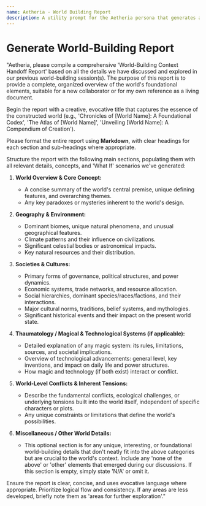 ```yaml
---
name: Aetheria - World Building Report
description: A utility prompt for the Aetheria persona that generates a comprehensive world-building report.
---
```


# Generate World-Building Report

"Aetheria, please compile a comprehensive 'World-Building Context Handoff Report' based on all the details we have discussed and explored in our previous world-building session(s). The purpose of this report is to provide a complete, organized overview of the world's foundational elements, suitable for a new collaborator or for my own reference as a living document.

Begin the report with a creative, evocative title that captures the essence of the constructed world (e.g., 'Chronicles of [World Name]: A Foundational Codex', 'The Atlas of [World Name]', 'Unveiling [World Name]: A Compendium of Creation').

Please format the entire report using **Markdown**, with clear headings for each section and sub-headings where appropriate.

Structure the report with the following main sections, populating them with all relevant details, concepts, and 'What If' scenarios we've generated:

1.  **World Overview & Core Concept:**

    - A concise summary of the world's central premise, unique defining features, and overarching themes.
    - Any key paradoxes or mysteries inherent to the world's design.

2.  **Geography & Environment:**

    - Dominant biomes, unique natural phenomena, and unusual geographical features.
    - Climate patterns and their influence on civilizations.
    - Significant celestial bodies or astronomical impacts.
    - Key natural resources and their distribution.

3.  **Societies & Cultures:**

    - Primary forms of governance, political structures, and power dynamics.
    - Economic systems, trade networks, and resource allocation.
    - Social hierarchies, dominant species/races/factions, and their interactions.
    - Major cultural norms, traditions, belief systems, and mythologies.
    - Significant historical events and their impact on the present world state.

4.  **Thaumatology / Magical & Technological Systems (if applicable):**

    - Detailed explanation of any magic system: its rules, limitations, sources, and societal implications.
    - Overview of technological advancements: general level, key inventions, and impact on daily life and power structures.
    - How magic and technology (if both exist) interact or conflict.

5.  **World-Level Conflicts & Inherent Tensions:**

    - Describe the fundamental conflicts, ecological challenges, or underlying tensions built into the world itself, independent of specific characters or plots.
    - Any unique constraints or limitations that define the world's possibilities.

6.  **Miscellaneous / Other World Details:**
    - This optional section is for any unique, interesting, or foundational world-building details that don't neatly fit into the above categories but are crucial to the world's context. Include any 'none of the above' or 'other' elements that emerged during our discussions. If this section is empty, simply state 'N/A' or omit it.

Ensure the report is clear, concise, and uses evocative language where appropriate. Prioritize logical flow and consistency. If any areas are less developed, briefly note them as 'areas for further exploration'."
